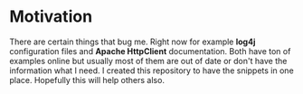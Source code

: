 Motivation
========

There are certain things that bug me. Right now for example __log4j__ configuration files and __Apache HttpClient__ documentation. Both have ton of examples online but usually most of them are out of date or don't have the information what I need. I created this repository to have the snippets in one place. Hopefully this will help others also.
